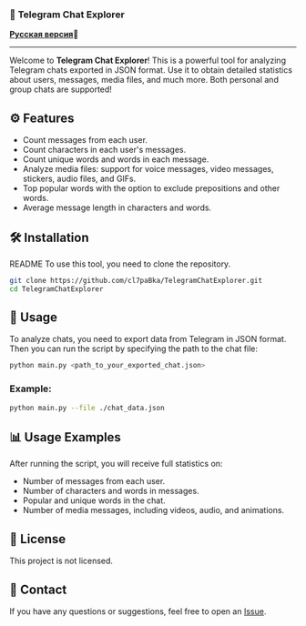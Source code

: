 ### 🚀 **Telegram Chat Explorer**

[**Русская версия**]([#README_ru.md](https://github.com/cl7paBka/TelegramChatExplorer/blob/main/README_ru.md))📜  

---

Welcome to **Telegram Chat Explorer**! This is a powerful tool for analyzing Telegram chats exported in JSON format. Use it to obtain detailed statistics about users, messages, media files, and much more. Both personal and group chats are supported!



## ⚙️ **Features**

- Count messages from each user.
- Count characters in each user's messages.
- Count unique words and words in each message.
- Analyze media files: support for voice messages, video messages, stickers, audio files, and GIFs.
- Top popular words with the option to exclude prepositions and other words.
- Average message length in characters and words.

## 🛠 **Installation**
README
To use this tool, you need to clone the repository.

```bash
git clone https://github.com/cl7paBka/TelegramChatExplorer.git
cd TelegramChatExplorer
```

## 🚀 **Usage**

To analyze chats, you need to export data from Telegram in JSON format. Then you can run the script by specifying the path to the chat file:

```bash
python main.py <path_to_your_exported_chat.json>
```

### Example:

```bash
python main.py --file ./chat_data.json
```

## 📊 **Usage Examples**

After running the script, you will receive full statistics on:

- Number of messages from each user.
- Number of characters and words in messages.
- Popular and unique words in the chat.
- Number of media messages, including videos, audio, and animations.

## 📝 **License**

This project is not licensed.

## 📧 **Contact**

If you have any questions or suggestions, feel free to open an [Issue](https://github.com/cl7paBka/TelegramChatExplorer/issues/new).
